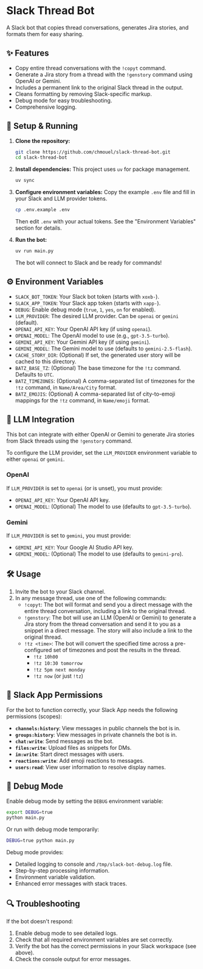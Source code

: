 # Slack Thread Bot

A Slack bot that copies thread conversations, generates Jira stories, and formats them for easy sharing.

## ✨ Features

- Copy entire thread conversations with the `!copyt` command.
- Generate a Jira story from a thread with the `!genstory` command using OpenAI or Gemini.
- Includes a permanent link to the original Slack thread in the output.
- Cleans formatting by removing Slack-specific markup.
- Debug mode for easy troubleshooting.
- Comprehensive logging.

## 🚀 Setup & Running

1. **Clone the repository:**

    ```bash
    git clone https://github.com/chmouel/slack-thread-bot.git
    cd slack-thread-bot
    ```

2. **Install dependencies:**
    This project uses `uv` for package management.

    ```bash
    uv sync
    ```

3. **Configure environment variables:**
    Copy the example `.env` file and fill in your Slack and LLM provider tokens.

    ```bash
    cp .env.example .env
    ```

    Then edit `.env` with your actual tokens. See the "Environment Variables" section for details.

4. **Run the bot:**

    ```bash
    uv run main.py
    ```

    The bot will connect to Slack and be ready for commands!

## ⚙️ Environment Variables

- `SLACK_BOT_TOKEN`: Your Slack bot token (starts with `xoxb-`).
- `SLACK_APP_TOKEN`: Your Slack app token (starts with `xapp-`).
- `DEBUG`: Enable debug mode (`true`, `1`, `yes`, `on` for enabled).
- `LLM_PROVIDER`: The desired LLM provider. Can be `openai` or `gemini` (default).
- `OPENAI_API_KEY`: Your OpenAI API key (if using `openai`).
- `OPENAI_MODEL`: The OpenAI model to use (e.g., `gpt-3.5-turbo`).
- `GEMINI_API_KEY`: Your Gemini API key (if using `gemini`).
- `GEMINI_MODEL`: The Gemini model to use (defaults to `gemini-2.5-flash`).
- `CACHE_STORY_DIR`: (Optional) If set, the generated user story will be cached to this directory.
- `BATZ_BASE_TZ`: (Optional) The base timezone for the `!tz` command. Defaults to `UTC`.
- `BATZ_TIMEZONES`: (Optional) A comma-separated list of timezones for the `!tz` command, in `Name/Area/City` format.
- `BATZ_EMOJIS`: (Optional) A comma-separated list of city-to-emoji mappings for the `!tz` command, in `Name/emoji` format.

## 🤖 LLM Integration

This bot can integrate with either OpenAI or Gemini to generate Jira stories from Slack threads using the `!genstory` command.

To configure the LLM provider, set the `LLM_PROVIDER` environment variable to either `openai` or `gemini`.

### OpenAI

If `LLM_PROVIDER` is set to `openai` (or is unset), you must provide:

- `OPENAI_API_KEY`: Your OpenAI API key.
- `OPENAI_MODEL`: (Optional) The model to use (defaults to `gpt-3.5-turbo`).

### Gemini

If `LLM_PROVIDER` is set to `gemini`, you must provide:

- `GEMINI_API_KEY`: Your Google AI Studio API key.
- `GEMINI_MODEL`: (Optional) The model to use (defaults to `gemini-pro`).

## 🛠️ Usage

1. Invite the bot to your Slack channel.
2. In any message thread, use one of the following commands:
    - `!copyt`: The bot will format and send you a direct message with the entire thread conversation, including a link to the original thread.
    - `!genstory`: The bot will use an LLM (OpenAI or Gemini) to generate a Jira story from the thread conversation and send it to you as a snippet in a direct message. The story will also include a link to the original thread.
    - `!tz <time>`: The bot will convert the specified time across a pre-configured set of timezones and post the results in the thread.
        - `!tz 10h00`
        - `!tz 10:30 tomorrow`
        - `!tz 5pm next monday`
        - `!tz now` (or just `!tz`)

## 🔐 Slack App Permissions

For the bot to function correctly, your Slack App needs the following permissions (scopes):

- **`channels:history`**: View messages in public channels the bot is in.
- **`groups:history`**: View messages in private channels the bot is in.
- **`chat:write`**: Send messages as the bot.
- **`files:write`**: Upload files as snippets for DMs.
- **`im:write`**: Start direct messages with users.
- **`reactions:write`**: Add emoji reactions to messages.
- **`users:read`**: View user information to resolve display names.

## 🐛 Debug Mode

Enable debug mode by setting the `DEBUG` environment variable:

```bash
export DEBUG=true
python main.py
```

Or run with debug mode temporarily:

```bash
DEBUG=true python main.py
```

Debug mode provides:

- Detailed logging to console and `/tmp/slack-bot-debug.log` file.
- Step-by-step processing information.
- Environment variable validation.
- Enhanced error messages with stack traces.

## 🔍 Troubleshooting

If the bot doesn't respond:

1. Enable debug mode to see detailed logs.
2. Check that all required environment variables are set correctly.
3. Verify the bot has the correct permissions in your Slack workspace (see above).
4. Check the console output for error messages.

